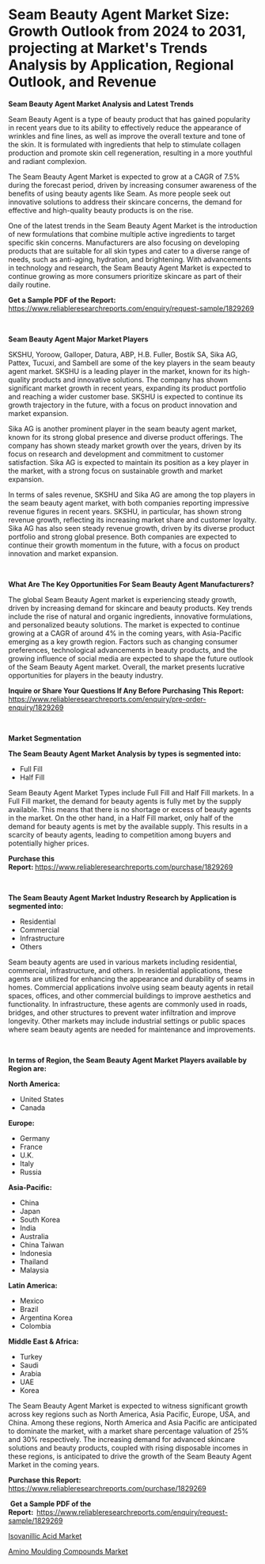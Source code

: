 <p><h1>Seam Beauty Agent Market Size: Growth Outlook from 2024 to 2031, projecting at Market's Trends Analysis by Application, Regional Outlook, and Revenue</h1></p><p><strong>Seam Beauty Agent Market Analysis and Latest Trends</strong></p>
<p><p>Seam Beauty Agent is a type of beauty product that has gained popularity in recent years due to its ability to effectively reduce the appearance of wrinkles and fine lines, as well as improve the overall texture and tone of the skin. It is formulated with ingredients that help to stimulate collagen production and promote skin cell regeneration, resulting in a more youthful and radiant complexion.</p><p>The Seam Beauty Agent Market is expected to grow at a CAGR of 7.5% during the forecast period, driven by increasing consumer awareness of the benefits of using beauty agents like Seam. As more people seek out innovative solutions to address their skincare concerns, the demand for effective and high-quality beauty products is on the rise.</p><p>One of the latest trends in the Seam Beauty Agent Market is the introduction of new formulations that combine multiple active ingredients to target specific skin concerns. Manufacturers are also focusing on developing products that are suitable for all skin types and cater to a diverse range of needs, such as anti-aging, hydration, and brightening. With advancements in technology and research, the Seam Beauty Agent Market is expected to continue growing as more consumers prioritize skincare as part of their daily routine.</p></p>
<p><strong>Get a Sample PDF of the Report:&nbsp;</strong> <a href="https://www.reliableresearchreports.com/enquiry/request-sample/1829269">https://www.reliableresearchreports.com/enquiry/request-sample/1829269</a></p>
<p>&nbsp;</p>
<p><strong>Seam Beauty Agent Major Market Players</strong></p>
<p><p>SKSHU, Yoroow, Galloper, Datura, ABP, H.B. Fuller, Bostik SA, Sika AG, Pattex, Tucuxi, and Sambell are some of the key players in the seam beauty agent market. SKSHU is a leading player in the market, known for its high-quality products and innovative solutions. The company has shown significant market growth in recent years, expanding its product portfolio and reaching a wider customer base. SKSHU is expected to continue its growth trajectory in the future, with a focus on product innovation and market expansion.</p><p>Sika AG is another prominent player in the seam beauty agent market, known for its strong global presence and diverse product offerings. The company has shown steady market growth over the years, driven by its focus on research and development and commitment to customer satisfaction. Sika AG is expected to maintain its position as a key player in the market, with a strong focus on sustainable growth and market expansion.</p><p>In terms of sales revenue, SKSHU and Sika AG are among the top players in the seam beauty agent market, with both companies reporting impressive revenue figures in recent years. SKSHU, in particular, has shown strong revenue growth, reflecting its increasing market share and customer loyalty. Sika AG has also seen steady revenue growth, driven by its diverse product portfolio and strong global presence. Both companies are expected to continue their growth momentum in the future, with a focus on product innovation and market expansion.</p></p>
<p>&nbsp;</p>
<p><strong>What Are The Key Opportunities For Seam Beauty Agent Manufacturers?</strong></p>
<p><p>The global Seam Beauty Agent market is experiencing steady growth, driven by increasing demand for skincare and beauty products. Key trends include the rise of natural and organic ingredients, innovative formulations, and personalized beauty solutions. The market is expected to continue growing at a CAGR of around 4% in the coming years, with Asia-Pacific emerging as a key growth region. Factors such as changing consumer preferences, technological advancements in beauty products, and the growing influence of social media are expected to shape the future outlook of the Seam Beauty Agent market. Overall, the market presents lucrative opportunities for players in the beauty industry.</p></p>
<p><strong>Inquire or Share Your Questions If Any Before Purchasing This Report:</strong> <a href="https://www.reliableresearchreports.com/enquiry/pre-order-enquiry/1829269">https://www.reliableresearchreports.com/enquiry/pre-order-enquiry/1829269</a></p>
<p>&nbsp;</p>
<p><strong>Market Segmentation</strong></p>
<p><strong>The Seam Beauty Agent Market Analysis by types is segmented into:</strong></p>
<p><ul><li>Full Fill</li><li>Half Fill</li></ul></p>
<p><p>Seam Beauty Agent Market Types include Full Fill and Half Fill markets. In a Full Fill market, the demand for beauty agents is fully met by the supply available. This means that there is no shortage or excess of beauty agents in the market. On the other hand, in a Half Fill market, only half of the demand for beauty agents is met by the available supply. This results in a scarcity of beauty agents, leading to competition among buyers and potentially higher prices.</p></p>
<p><strong>Purchase this Report:&nbsp;</strong><a href="https://www.reliableresearchreports.com/purchase/1829269">https://www.reliableresearchreports.com/purchase/1829269</a></p>
<p>&nbsp;</p>
<p><strong>The Seam Beauty Agent Market Industry Research by Application is segmented into:</strong></p>
<p><ul><li>Residential</li><li>Commercial</li><li>Infrastructure</li><li>Others</li></ul></p>
<p><p>Seam beauty agents are used in various markets including residential, commercial, infrastructure, and others. In residential applications, these agents are utilized for enhancing the appearance and durability of seams in homes. Commercial applications involve using seam beauty agents in retail spaces, offices, and other commercial buildings to improve aesthetics and functionality. In infrastructure, these agents are commonly used in roads, bridges, and other structures to prevent water infiltration and improve longevity. Other markets may include industrial settings or public spaces where seam beauty agents are needed for maintenance and improvements.</p></p>
<p>&nbsp;</p>
<p><strong>In terms of Region, the Seam Beauty Agent Market Players available by Region are:</strong></p>
<p>
    <p> <strong> North America: </strong>
        <ul>
            <li>United States</li>
            <li>Canada</li>
        </ul>
        </p> 
    <p> <strong> Europe: </strong>
        <ul>
            <li>Germany</li>
            <li>France</li>
            <li>U.K.</li>
            <li>Italy</li>
            <li>Russia</li>
        </ul>
        </p> 
    <p> <strong> Asia-Pacific: </strong>
        <ul>
            <li>China</li>
            <li>Japan</li>
            <li>South Korea</li>
            <li>India</li>
            <li>Australia</li>
            <li>China Taiwan</li>
            <li>Indonesia</li>
            <li>Thailand</li>
            <li>Malaysia</li>
        </ul>
        </p> 
    <p> <strong> Latin America: </strong>
        <ul>
            <li>Mexico</li>
            <li>Brazil</li>
            <li>Argentina Korea</li>
            <li>Colombia</li>
        </ul>
        </p> 
    <p> <strong> Middle East & Africa: </strong>
        <ul>
            <li>Turkey</li>
            <li>Saudi</li>
            <li>Arabia</li>
            <li>UAE</li>
            <li>Korea</li>
        </ul>
    </p>
    </p>
<p><p>The Seam Beauty Agent Market is expected to witness significant growth across key regions such as North America, Asia Pacific, Europe, USA, and China. Among these regions, North America and Asia Pacific are anticipated to dominate the market, with a market share percentage valuation of 25% and 30% respectively. The increasing demand for advanced skincare solutions and beauty products, coupled with rising disposable incomes in these regions, is anticipated to drive the growth of the Seam Beauty Agent Market in the coming years.</p></p>
<p><strong>Purchase this Report: </strong><a href="https://www.reliableresearchreports.com/purchase/1829269">https://www.reliableresearchreports.com/purchase/1829269</a></p>
<p>&nbsp;<strong>Get a Sample PDF of the Report:&nbsp;&nbsp;</strong><a href="https://www.reliableresearchreports.com/enquiry/request-sample/1829269">https://www.reliableresearchreports.com/enquiry/request-sample/1829269</a></p>
<p><strong></strong></p>
<p><p><a href="https://github.com/nancykennedykellievqfqt2/Market-Research-Report-List-1/blob/main/isovanillic-acid-market.md">Isovanillic Acid Market</a></p><p><a href="https://iodized-pantydraco-05c.notion.site/Amino-Moulding-Compounds-Market-Size-Share-Trends-Analysis-Report-By-Material-By-Type-By-End-us-991453f839f249a5996630a961bc9188">Amino Moulding Compounds Market</a></p></p>